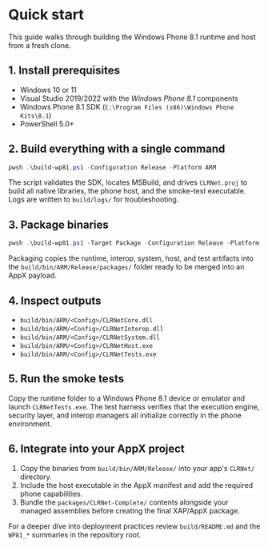 # Quick start

This guide walks through building the Windows Phone 8.1 runtime and host from a
fresh clone.

## 1. Install prerequisites

- Windows 10 or 11
- Visual Studio 2019/2022 with the *Windows Phone 8.1* components
- Windows Phone 8.1 SDK (`C:\Program Files (x86)\Windows Phone Kits\8.1`)
- PowerShell 5.0+

## 2. Build everything with a single command

```powershell
pwsh .\build-wp81.ps1 -Configuration Release -Platform ARM
```

The script validates the SDK, locates MSBuild, and drives `CLRNet.proj` to build
all native libraries, the phone host, and the smoke-test executable. Logs are
written to `build/logs/` for troubleshooting.

## 3. Package binaries

```powershell
pwsh .\build-wp81.ps1 -Target Package -Configuration Release -Platform ARM
```

Packaging copies the runtime, interop, system, host, and test artifacts into the
`build/bin/ARM/Release/packages/` folder ready to be merged into an AppX payload.

## 4. Inspect outputs

- `build/bin/ARM/<Config>/CLRNetCore.dll`
- `build/bin/ARM/<Config>/CLRNetInterop.dll`
- `build/bin/ARM/<Config>/CLRNetSystem.dll`
- `build/bin/ARM/<Config>/CLRNetHost.exe`
- `build/bin/ARM/<Config>/CLRNetTests.exe`

## 5. Run the smoke tests

Copy the runtime folder to a Windows Phone 8.1 device or emulator and launch
`CLRNetTests.exe`. The test harness verifies that the execution engine, security
layer, and interop managers all initialize correctly in the phone environment.

## 6. Integrate into your AppX project

1. Copy the binaries from `build/bin/ARM/Release/` into your app's `CLRNet/`
   directory.
2. Include the host executable in the AppX manifest and add the required phone
   capabilities.
3. Bundle the `packages/CLRNet-Complete/` contents alongside your managed
   assemblies before creating the final XAP/AppX package.

For a deeper dive into deployment practices review `build/README.md` and the
`WP81_*` summaries in the repository root.
